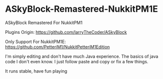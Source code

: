 # ASkyBlock-Remastered-NukkitPM1E
ASkyBlock Remastered For NukkitPM1

Plugins Origin: https://github.com/larryTheCoder/ASkyBlock

Only Support For NukkitPM1E: https://github.com/PetteriM1/NukkitPetteriM1Edition

I'm simply editing and don't have much Java experience. The basics of java code I don't even know. I just follow paste and copy or fix a few things.

It runs stable, have fun playing
